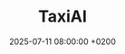 ---
title: "TaxiAI"
date: 2025-07-11 08:00:00 +0200
categories: projects
img_url: https://unisalento-idalab-iotcourse-2024-2025.github.io/wot-project-presentation-RobertiGolia/images/architettura2.png
site_url: "https://unisalento-idalab-iotcourse-2024-2025.github.io/wot-project-presentation-RobertiGolia/"
project_url1: "https://github.com/UniSalento-IDALab-IoTCourse-2024-2025/wot-project-2024-2025-frontend-RobertiGolia?tab=readme-ov-file"
project_url2: "https://github.com/UniSalento-IDALab-IoTCourse-2024-2025/wot-project-2024-2025-UserServiceProject-RobertiGolia"
project_url3: "https://github.com/UniSalento-IDALab-IoTCourse-2024-2025/wot-project-2024-2025-TripServiceProject-RobertiGolia"
project_url4: "https://github.com/UniSalento-IDALab-IoTCourse-2024-2025/wot-project-2024-2025-ModelServiceProject-RobertiGolia"
project_url5: ""
project_url6: ""
description: "Taxi AI è un progetto Python che utilizza tecniche di Natural Language Processing (NLP) per riconoscere richieste di prenotazione taxi in linguaggio naturale, estrarre date e orari, e verificare la disponibilità degli autisti su un database CSV."
---
